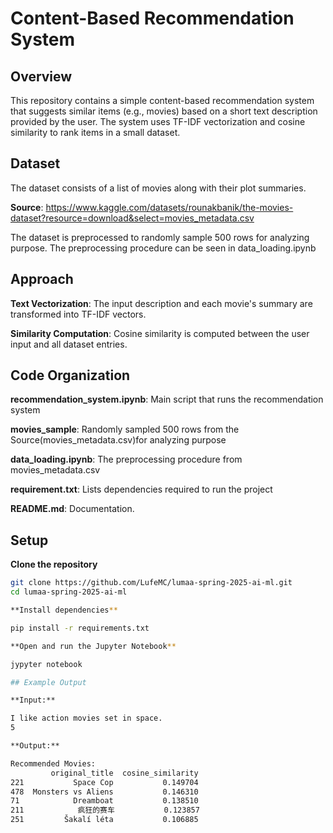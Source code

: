 # Content-Based Recommendation System

## Overview

This repository contains a simple content-based recommendation system that suggests similar items (e.g., movies) based on a short text description provided by the user. The system uses TF-IDF vectorization and cosine similarity to rank items in a small dataset.

## Dataset

The dataset consists of a list of movies along with their plot summaries.

**Source**: https://www.kaggle.com/datasets/rounakbanik/the-movies-dataset?resource=download&select=movies_metadata.csv

The dataset is preprocessed to randomly sample 500 rows for analyzing purpose. The preprocessing procedure can be seen in data_loading.ipynb

## Approach

**Text Vectorization**: The input description and each movie's summary are transformed into TF-IDF vectors.

**Similarity Computation**: Cosine similarity is computed between the user input and all dataset entries.

## Code Organization

**recommendation_system.ipynb**: Main script that runs the recommendation system

**movies_sample**: Randomly sampled 500 rows from the Source(movies_metadata.csv)for analyzing purpose

**data_loading.ipynb**: The preprocessing procedure from movies_metadata.csv

**requirement.txt**: Lists dependencies required to run the project

**README.md**: Documentation.

## Setup

**Clone the repository**

```bash
git clone https://github.com/LufeMC/lumaa-spring-2025-ai-ml.git
cd lumaa-spring-2025-ai-ml

**Install dependencies**

pip install -r requirements.txt

**Open and run the Jupyter Notebook**

jypyter notebook

## Example Output

**Input:**

I like action movies set in space.
5

**Output:**

Recommended Movies:
         original_title  cosine_similarity
221           Space Cop           0.149704
478  Monsters vs Aliens           0.146310
71            Dreamboat           0.138510
211            疯狂的赛车           0.123857
251         Šakalí léta           0.106885

